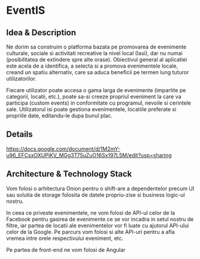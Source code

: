 # EventIS

## Idea & Description
Ne dorim sa construim o platforma bazata pe promovarea de evenimente culturale, sociale si activitati recreative la nivel local (Iasi), dar nu numai (posibilitatea de extindere spre alte orase). Obiectivul general al aplicatiei este acela de a identifica, a selecta si a promova evenimentele locale, creand un spatiu alternativ, care sa aduca beneficii pe termen lung tuturor utilizatorilor.

Fiecare utilizator poate accesa o gama larga de evenimente (impartite pe categorii, locatii, etc.), poate sa-si creeze propriul eveniment la care va participa (custom events) in conformitate cu programul, nevoile si cerintele sale. Utilizatorul isi poate gestiona evenimentele, locatiile preferate si propriile date, editandu-le dupa bunul plac.

## Details
https://docs.google.com/document/d/1M2mY-u96_EFCsxOXUPiKV_MGg3T75uZuO16Sx197L5M/edit?usp=sharing

## Architecture & Technology Stack
Vom folosi o arhitectura Onion pentru o shift-are a dependentelor precum UI sau solutia de storage folosita de datele propriu-zise si business logic-ul nostru.

In ceea ce priveste evenimentele, ne vom folosi de API-ul celor de la Facebook pentru gasirea de evenimente ce se vor incadra in setul nostru de filtre, iar partea de locatii ale evenimentelor vor fi luate cu ajutorul API-ului celor de la Google. Pe parcurs vom folosi si alte API-uri pentru a afla vremea intre orele respectivului eveniment, etc.

Pe partea de front-end ne vom folosi de Angular
